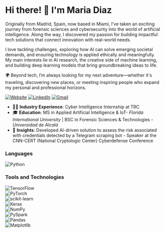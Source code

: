 # Hi there! 👋 I'm Maria Diaz

Originally from Madrid, Spain, now based in Miami, I’ve taken an exciting journey from forensic sciences and cybersecurity into the world of artificial intelligence. Along the way, I discovered my passion for building impactful tech solutions that connect innovation with real-world needs.

I love tackling challenges, exploring how AI can solve emerging societal demands, and ensuring technology is applied ethically and meaningfully. My main interests lie in AI research, the creative side of machine learning, and building deep learning models that bring groundbreaking ideas to life.

🌍 Beyond tech, I’m always looking for my next adventure—whether it's traveling, discovering new places, or meeting inspiring people who expand my personal and professional horizons.

[![Website](https://img.shields.io/badge/Website-Visit-orange?style=flat-square&logo=google-chrome)](https://mdiaz683.github.io/)
[![LinkedIn](https://img.shields.io/badge/LinkedIn-Connect-blue?style=flat&logo=linkedin)](https://www.linkedin.com/in/maria-diaz-alba/)
[![Gmail](https://img.shields.io/badge/Gmail-Contact%20Me-darkgray?style=flat&logo=gmail)](mailto:m.mariadiazalba@gmail.com)


- 👩‍💻 **Industry Experience**: Cyber Intelligence Internship at TRC
- 🎓 **Education**: MS in Applied Artificial Intelligence & IoT- *Florida International University* | BSC in Forensic Sciences & Technologies - *Universidad de Alcalá*
- 🔭 **Insights**: Developed AI-driven solution to assess the risk associated with credentials detected by a Telegram scraping bot - Speaker at the CNN-CERT (National Cryptologic Center) Cyberdefense Conference


### Languages  
![Python](https://img.shields.io/badge/Python-3776AB?style=for-the-badge&logo=python&logoColor=white)  

### Tools and Technologies  
![TensorFlow](https://img.shields.io/badge/TensorFlow-FF6F00?style=for-the-badge&logo=tensorflow&logoColor=white)  
![PyTorch](https://img.shields.io/badge/PyTorch-EE4C2C?style=for-the-badge&logo=pytorch&logoColor=white)  
![scikit-learn](https://img.shields.io/badge/scikit--learn-ML-blue?style=for-the-badge&logo=scikit-learn&logoColor=white)  
![Keras](https://img.shields.io/badge/Keras-D00000?style=for-the-badge&logo=keras&logoColor=white)  
![NumPy](https://img.shields.io/badge/NumPy-013243?style=for-the-badge&logo=numpy&logoColor=white)  
![PySpark](https://img.shields.io/badge/PySpark-FF9900?style=for-the-badge&logo=apachespark&logoColor=white)  
![Pandas](https://img.shields.io/badge/Pandas-150458?style=for-the-badge&logo=pandas&logoColor=white)  
![Matplotlib](https://img.shields.io/badge/Matplotlib-3776AB?style=for-the-badge&logo=python&logoColor=white)  

